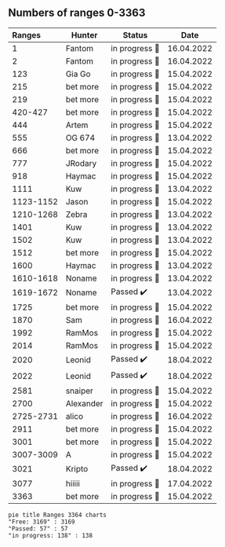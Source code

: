 ## Numbers of ranges 0-3363


| Ranges      | Hunter    | Status         | Date        |
|:------------|-----------|----------------|----------------|
| 1          | Fantom    |  in progress :hammer:  |  16.04.2022  |
| 2          | Fantom    |  in progress :hammer:  |  16.04.2022  |
| 123        | Gia Go    |  in progress :hammer:  |  15.04.2022  |
| 215        | bet more  |  in progress :hammer:  |  15.04.2022  |
| 219        | bet more  |  in progress :hammer:  |  15.04.2022  |
| 420-427    | bet more  |  in progress :hammer:  |  15.04.2022  |
| 444        | Artem     |  in progress :hammer:  |  15.04.2022  |
| 555        | OG 674    |  in progress :hammer:  |  13.04.2022  |
| 666        | bet more  |  in progress :hammer:  |  15.04.2022  |
| 777        | JRodary   |  in progress :hammer:  |  15.04.2022  |
| 918        | Haymac    |  in progress :hammer:  |  15.04.2022  |
| 1111       | Kuw       |  in progress :hammer:  |  13.04.2022  |
| 1123-1152  | Jason     |  in progress :hammer:  |  15.04.2022  |
| 1210-1268  | Zebra     |  in progress :hammer:  |  13.04.2022  |
| 1401       | Kuw       |  in progress :hammer:  |  13.04.2022  |
| 1502       | Kuw       |  in progress :hammer:  |  13.04.2022  |
| 1512       | bet more  |  in progress :hammer:  |  15.04.2022  |
| 1600       | Haymac    |  in progress :hammer:  |  13.04.2022  |
| 1610-1618  | Noname    |  in progress :hammer:  |  13.04.2022  |
| 1619-1672  | Noname    |  Passed :heavy_check_mark:  |  13.04.2022  |
| 1725       | bet more  |  in progress :hammer:  |  15.04.2022  |
| 1870       | Sam       |  in progress :hammer:  |  16.04.2022  |
| 1992       | RamMos    |  in progress :hammer:  |  15.04.2022  |
| 2014       | RamMos    |  in progress :hammer:  |  15.04.2022  |
| 2020       | Leonid    |  Passed :heavy_check_mark:  |  18.04.2022  |
| 2022       | Leonid    |  Passed :heavy_check_mark:  |  18.04.2022  |
| 2581       | snaiper   |  in progress :hammer:  |  15.04.2022  |
| 2700       | Alexander |  in progress :hammer:  |  15.04.2022  |
| 2725-2731  | alico     |  in progress :hammer:  |  16.04.2022  |
| 2911       | bet more  |  in progress :hammer:  |  15.04.2022  |
| 3001       | bet more  |  in progress :hammer:  |  15.04.2022  |
| 3007-3009  | A         |  in progress :hammer:  |  15.04.2022  |
| 3021       | Kripto    |  Passed :heavy_check_mark:  |  18.04.2022  |
| 3077       | hiiiii    |  in progress :hammer:  |  17.04.2022  |
| 3363       | bet more  |  in progress :hammer:  |  15.04.2022  |

```mermaid
pie title Ranges 3364 charts
"Free: 3169" : 3169
"Passed: 57" : 57
"in progress: 138" : 138
```  
